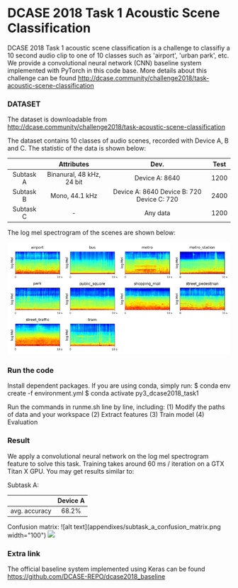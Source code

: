 # DCASE 2018 Task 1 Acoustic Scene Classification

DCASE 2018 Task 1 acoustic scene classification is a challenge to classifiy a 10 second audio clip to one of 10 classes such as 'airport', 'urban park', etc. We provide a convolutional neural network (CNN) baseline system implemented with PyTorch in this code base. More details about this challenge can be found http://dcase.community/challenge2018/task-acoustic-scene-classification

### DATASET

The dataset is downloadable from http://dcase.community/challenge2018/task-acoustic-scene-classification

The dataset contains 10 classes of audio scenes, recorded with Device A, B and C. The statistic of the data is shown below:

|           |         Attributes        |                    Dev.                    | Test |
|:---------:|:-------------------------:|:------------------------------------------:|:----:|
| Subtask A | Binanural, 48 kHz, 24 bit |               Device A: 8640               | 1200 |
| Subtask B |       Mono, 44.1 kHz      | Device A: 8640 Device B: 720 Device C: 720 | 2400 |
| Subtask C |             -             |                  Any data                  | 1200 |

The log mel spectrogram of the scenes are shown below:

![alt text](appendixes/logmel.png)

### Run the code

Install dependent packages. If you are using conda, simply run:
$ conda env create -f environment.yml
$ conda activate py3_dcase2018_task1

Run the commands in runme.sh line by line, including: 
(1) Modify the paths of data and your workspace
(2) Extract features
(3) Train model
(4) Evaluation

### Result

We apply a convolutional neural network on the log mel spectrogram feature to solve this task. Training takes around 60 ms / iteration on a GTX Titan X GPU. You may get results similar to:

Subtask A:

|               | Device A |
|:-------------:|:--------:|
| avg. accuracy |   68.2%  |

Confusion matrix:
![alt text](appendixes/subtask_a_confusion_matrix.png width="100")
<img src="https://github.com/qiuqiangkong/dcase2018_task1/blob/dev/appendixes/subtask_a_confusion_matrix.png" width="48">

### Extra link

The official baseline system implemented using Keras can be found https://github.com/DCASE-REPO/dcase2018_baseline
